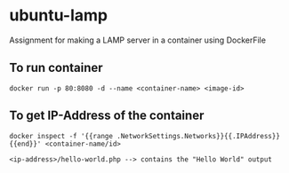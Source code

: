 # ubuntu-lamp
Assignment for making a LAMP server in a container using DockerFile
## To run container
```
docker run -p 80:8080 -d --name <container-name> <image-id>
```
## To get IP-Address of the container
```
docker inspect -f '{{range .NetworkSettings.Networks}}{{.IPAddress}}{{end}}' <container-name/id>
```
```
<ip-address>/hello-world.php --> contains the "Hello World" output
```
